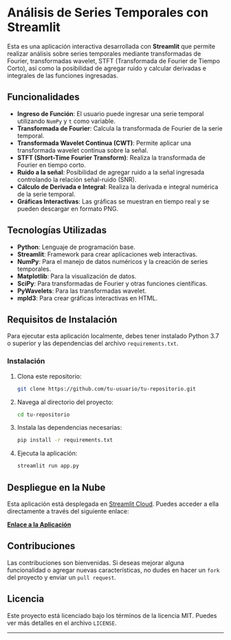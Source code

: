 

# Análisis de Series Temporales con Streamlit

Esta es una aplicación interactiva desarrollada con **Streamlit** que permite realizar análisis sobre series temporales mediante transformadas de Fourier, transformadas wavelet, STFT (Transformada de Fourier de Tiempo Corto), así como la posibilidad de agregar ruido y calcular derivadas e integrales de las funciones ingresadas.

## Funcionalidades

- **Ingreso de Función**: El usuario puede ingresar una serie temporal utilizando `NumPy` y `t` como variable.
- **Transformada de Fourier**: Calcula la transformada de Fourier de la serie temporal.
- **Transformada Wavelet Continua (CWT)**: Permite aplicar una transformada wavelet continua sobre la señal.
- **STFT (Short-Time Fourier Transform)**: Realiza la transformada de Fourier en tiempo corto.
- **Ruido a la señal**: Posibilidad de agregar ruido a la señal ingresada controlando la relación señal-ruido (SNR).
- **Cálculo de Derivada e Integral**: Realiza la derivada e integral numérica de la serie temporal.
- **Gráficas Interactivas**: Las gráficas se muestran en tiempo real y se pueden descargar en formato PNG.

## Tecnologías Utilizadas

- **Python**: Lenguaje de programación base.
- **Streamlit**: Framework para crear aplicaciones web interactivas.
- **NumPy**: Para el manejo de datos numéricos y la creación de series temporales.
- **Matplotlib**: Para la visualización de datos.
- **SciPy**: Para transformadas de Fourier y otras funciones científicas.
- **PyWavelets**: Para las transformadas wavelet.
- **mpld3**: Para crear gráficas interactivas en HTML.

## Requisitos de Instalación

Para ejecutar esta aplicación localmente, debes tener instalado Python 3.7 o superior y las dependencias del archivo `requirements.txt`.

### Instalación

1. Clona este repositorio:
   ```bash
   git clone https://github.com/tu-usuario/tu-repositorio.git
   ```
2. Navega al directorio del proyecto:
   ```bash
   cd tu-repositorio
   ```
3. Instala las dependencias necesarias:
   ```bash
   pip install -r requirements.txt
   ```
4. Ejecuta la aplicación:
   ```bash
   streamlit run app.py
   ```

## Despliegue en la Nube

Esta aplicación está desplegada en [Streamlit Cloud](https://streamlit.io/cloud). Puedes acceder a ella directamente a través del siguiente enlace:

[**Enlace a la Aplicación**](https://time-series-analysis-uerttn47yneet35phew6ku.streamlit.app/)

## Contribuciones

Las contribuciones son bienvenidas. Si deseas mejorar alguna funcionalidad o agregar nuevas características, no dudes en hacer un `fork` del proyecto y enviar un `pull request`.

## Licencia

Este proyecto está licenciado bajo los términos de la licencia MIT. Puedes ver más detalles en el archivo `LICENSE`.

---

